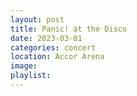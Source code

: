 ```yaml
---
layout: post
title: Panic! at the Disco
date: 2023-03-01
categories: concert
location: Accor Arena
image: 
playlist: 
---
```

